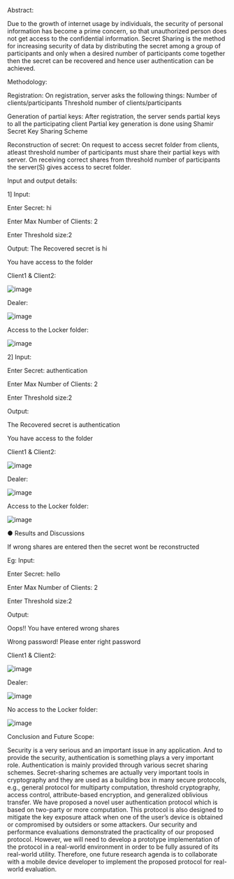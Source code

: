 Abstract:

Due to the growth of internet usage by individuals, the security of personal information has become a prime concern, so that unauthorized person does not get access to the confidential information. Secret Sharing is the method for increasing security of data by distributing the secret among a group of participants and only when a desired number of participants come together then the secret can be recovered and hence user authentication can be achieved.

Methodology:

Registration:
On registration, server asks the following things:
Number of clients/participants
Threshold number of clients/participants

Generation of partial keys:
After registration, the server sends partial keys to all the participating client
Partial key generation is done using Shamir Secret Key Sharing Scheme

Reconstruction of secret:
On request to access secret folder from clients, atleast threshold number of participants          must share their partial keys with server.
On receiving correct shares from threshold number of participants the server(S) gives    access to secret folder.

Input and output details:

1] Input:

Enter Secret: hi

Enter Max Number of Clients: 2

Enter Threshold size:2

Output:
The Recovered secret is hi

You have access to the folder

Client1 & Client2:

![image](https://github.com/roshnishetty271/User-Authentication-using-Secret-key-Sharing/assets/144407427/2774c514-c67f-49c2-86a1-7b63ed1f9f56)



















Dealer:

![image](https://github.com/roshnishetty271/User-Authentication-using-Secret-key-Sharing/assets/144407427/55c5a512-dc41-4735-8d79-8152f5ec067e)

















  Access to the  Locker folder:


![image](https://github.com/roshnishetty271/User-Authentication-using-Secret-key-Sharing/assets/144407427/3268f4b9-9bfb-495d-a0e3-dabaf704d287)





2] Input:

Enter Secret: authentication

Enter Max Number of Clients: 2

Enter Threshold size:2

Output:

The Recovered secret is authentication

You have access to the folder

Client1 & Client2:




![image](https://github.com/roshnishetty271/User-Authentication-using-Secret-key-Sharing/assets/144407427/35bc98d8-3abc-45a1-a0f6-68c1fb501dd6)
















Dealer:


![image](https://github.com/roshnishetty271/User-Authentication-using-Secret-key-Sharing/assets/144407427/6a3e478e-393f-4a5e-a755-32d9bb02ca38)
















Access to the  Locker folder:



![image](https://github.com/roshnishetty271/User-Authentication-using-Secret-key-Sharing/assets/144407427/9204858a-44bc-47db-81da-577d2a755646)





●	Results and Discussions

If wrong shares are entered then the secret wont be reconstructed

Eg: Input:

Enter Secret: hello

Enter Max Number of Clients: 2

Enter Threshold size:2

Output:

Oops!! You have entered wrong shares

Wrong password! Please enter right password

Client1 & Client2:


![image](https://github.com/roshnishetty271/User-Authentication-using-Secret-key-Sharing/assets/144407427/5853945b-4d63-4494-933b-983d0588e3a5)













Dealer:

![image](https://github.com/roshnishetty271/User-Authentication-using-Secret-key-Sharing/assets/144407427/df2ffbeb-6549-4ecf-a482-6b8fbcec9048)
















No access to the  Locker folder:

![image](https://github.com/roshnishetty271/User-Authentication-using-Secret-key-Sharing/assets/144407427/6031ece8-6c0b-4c56-91b9-720fefa85f69)







Conclusion and Future Scope:

Security is a very serious and an important issue in any application. And to provide the security, authentication is something plays a very important role. Authentication is mainly provided through various secret sharing schemes. Secret-sharing schemes are actually very important tools in cryptography and they are used as a building box in many secure protocols, e.g., general protocol for multiparty computation, threshold cryptography, access control, attribute-based encryption, and generalized oblivious transfer. We have proposed a novel user authentication protocol which is based on two-party or more computation. This protocol is also designed to mitigate the key exposure attack when one of the user’s device is obtained or compromised by outsiders or some attackers.
Our security and performance evaluations demonstrated the practicality of our proposed protocol. However, we will need to develop a prototype implementation of the protocol in a real-world environment in order to be fully assured of its real-world utility. Therefore, one future research agenda is to collaborate with a mobile device developer to implement the proposed protocol for real-world evaluation.



